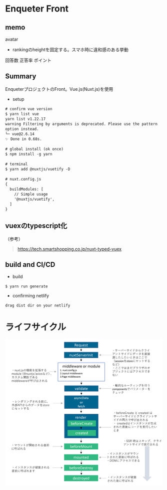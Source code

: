 # Enqueter Front

## memo
avatar

* rankingのheightを固定する。スマホ時に違和感のある挙動

回答数 正答率 ポイント

## Summary
EnqueterプロジェクトのFront。Vue.js(Nuxt.js)を使用

* setup
```
# confirm vue version
$ yarn list vue
yarn list v1.22.17
warning Filtering by arguments is deprecated. Please use the pattern option instead.
└─ vue@2.6.14
✨ Done in 0.68s.

# global install (ok once)
$ npm install -g yarn

# terminal
$ yarn add @nuxtjs/vuetify -D

# nuxt.config.js
{
  buildModules: [
    // Simple usage
    '@nuxtjs/vuetify',
  ]
}
```

## vuexのtypescript化
（参考）
> https://tech.smartshopping.co.jp/nuxt-typed-vuex


## build and CI/CD
* build

```
$ yarn run generate
```

* confirming netlify
```
drag dist dir on your netlify
```

# ライフサイクル

![image](static/20190529112056.png)